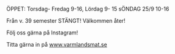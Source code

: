 ÖPPET: Torsdag- Fredag 9-16, Lördag 9- 15
sÖNDAG 25/9 10-16

Från v. 39 semester STÄNGT!
Välkommen åter!

Följ oss gärna på Instagram!

Titta gärna in på www.varmlandsmat.se

